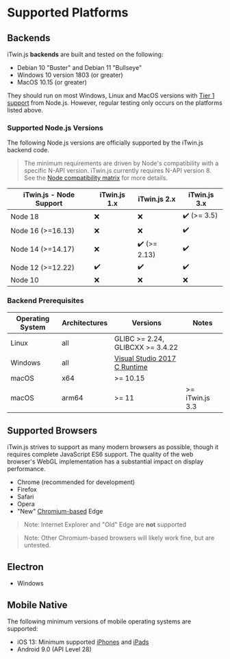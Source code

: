 # Supported Platforms

## Backends

iTwin.js **backends** are built and tested on the following:

- Debian 10 "Buster" and Debian 11 "Bullseye"
- Windows 10 version 1803 (or greater)
- MacOS 10.15 (or greater)

They should run on most Windows, Linux and MacOS versions with [Tier 1 support](https://github.com/nodejs/node/blob/master/BUILDING.md#platform-list) from Node.js. However, regular testing only occurs on the platforms listed above.

### Supported Node.js Versions

The following Node.js versions are officially supported by the iTwin.js backend code.

> The minimum requirements are driven by Node's compatibility with a specific N-API version. iTwin.js currently requires N-API version 8. See the [Node compatibility matrix](https://nodejs.org/api/n-api.html#n_api_node_api_version_matrix) for more details.

| iTwin.js - Node Support | iTwin.js 1.x | iTwin.js 2.x | iTwin.js 3.x |
| ----------------------- | ------------ | ------------ | ------------ |
| Node 18                 | ❌           | ❌           | ✔️ (>= 3.5)  |
| Node 16 (>=16.13)       | ❌           | ❌           | ✔️           |
| Node 14 (>=14.17)       | ❌           | ✔️ (>= 2.13) | ✔️           |
| Node 12 (>=12.22)       | ✔️           | ✔️           | ✔️           |
| Node 10                 | ❌           | ❌           | ❌           |

### Backend Prerequisites

| Operating System | Architectures | Versions                                                                                                           | Notes           |
| ---------------- | ------------- | ------------------------------------------------------------------------------------------------------------------ | --------------- |
| Linux            | all           | GLIBC >= 2.24, GLIBCXX >= 3.4.22                                                                                   |                 |
| Windows          | all           | [Visual Studio 2017 C Runtime](https://support.microsoft.com/help/2977003/the-latest-supported-visual-c-downloads) |                 |
| macOS            | x64           | >= 10.15                                                                                                           |                 |
| macOS            | arm64         | >= 11                                                                                                              | >= iTwin.js 3.3 |

## Supported Browsers

iTwin.js strives to support as many modern browsers as possible, though it requires complete JavaScript ES6 support. The quality of the web browser's WebGL implementation has a substantial impact on display performance.

- Chrome (recommended for development)
- Firefox
- Safari
- Opera
- "New" [Chromium-based](https://www.microsoft.com/edge) Edge

> Note: Internet Explorer and "Old" Edge are **not** supported

> Note: Other Chromium-based browsers will likely work fine, but are untested.

## Electron

- Windows

## Mobile Native

The following minimum versions of mobile operating systems are supported:

- iOS 13: Minimum supported [iPhones](https://support.apple.com/guide/iphone/supported-iphone-models-iphe3fa5df43/13.0/ios/13.0) and [iPads](https://support.apple.com/guide/ipad/supported-models-ipad213a25b2/13.0/ipados/13.0)
- Android 9.0 (API Level 28)
